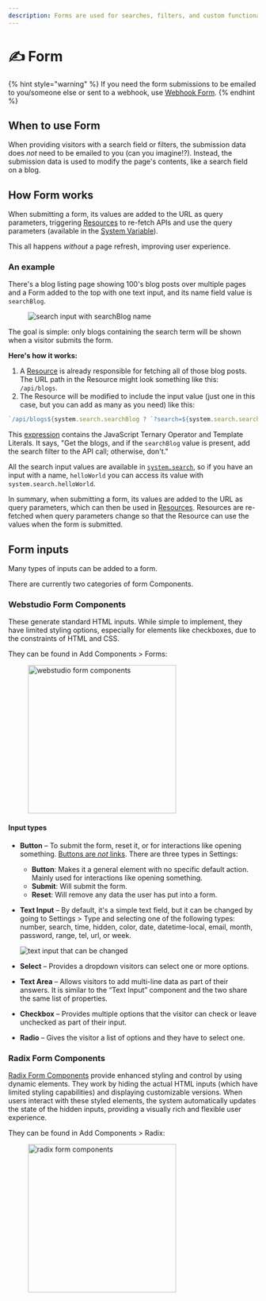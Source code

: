 ```yaml
---
description: Forms are used for searches, filters, and custom functionality.
---
```


# ✍️ Form

{% hint style="warning" %}
If you need the form submissions to be emailed to you/someone else or sent to a webhook, use [Webhook Form](webhook-form.md).
{% endhint %}

## When to use Form

When providing visitors with a search field or filters, the submission data does _not_ need to be emailed to you (can you imagine!?). Instead, the submission data is used to modify the page's contents, like a search field on a blog.

## How Form works

When submitting a form, its values are added to the URL as query parameters, triggering [Resources](../foundations/cms.md#resources) to re-fetch APIs and use the query parameters (available in the [System Variable](../foundations/variables.md#system)).

This all happens _without_ a page refresh, improving user experience.

### An example

There's a blog listing page showing 100's blog posts over multiple pages and a Form added to the top with one text input, and its name field value is `searchBlog`.

<figure><img src="../../.gitbook/assets/search-blog.png" alt="search input with searchBlog name"><figcaption></figcaption></figure>

The goal is simple: only blogs containing the search term will be shown when a visitor submits the form.

**Here's how it works:**

1. A [Resource](../foundations/cms.md#resources) is already responsible for fetching all of those blog posts. The URL path in the Resource might look something like this: `/api/blogs`.
2. The Resource will be modified to include the input value (just one in this case, but you can add as many as you need) like this:

```javascript
`/api/blogs${system.search.searchBlog ? `?search=${system.search.searchBlog}` : ''}`
```

This [expression](../foundations/expression-editor.md#expressions) contains the JavaScript Ternary Operator and Template Literals. It says, "Get the blogs, and if the `searchBlog` value is present, add the search filter to the API call; otherwise, don't."

All the search input values are available in [`system.search`](../foundations/variables.md#system), so if you have an input with a name, `helloWorld` you can access its value with `system.search.helloWorld`.

In summary, when submitting a form, its values are added to the URL as query parameters, which can then be used in [Resources](../foundations/cms.md#resources). Resources are re-fetched when query parameters change so that the Resource can use the values when the form is submitted.

## Form inputs

Many types of inputs can be added to a form.

There are currently two categories of form Components.

### **Webstudio Form Components**

These generate standard HTML inputs. While simple to implement, they have limited styling options, especially for elements like checkboxes, due to the constraints of HTML and CSS.

They can be found in Add Components > Forms:

<figure><img src="../../.gitbook/assets/form-components.png" alt="webstudio form components" width="299"><figcaption></figcaption></figure>

#### Input types

* **Button** – To submit the form, reset it, or for interactions like opening something. [Buttons are _not_ links](button.md.md). There are three types in Settings:
  * **Button**: Makes it a general element with no specific default action. Mainly used for interactions like opening something.
  * **Submit**: Will submit the form.
  * **Reset**: Will remove any data the user has put into a form.
*   **Text Input** – By default, it's a simple text field, but it can be changed by going to Settings > Type and selecting one of the following types: number, search, time, hidden, color, date, datetime-local, email, month, password, range, tel, url, or week.

    ![text input that can be changed](../../.gitbook/assets/text-input.png)
* **Select** – Provides a dropdown visitors can select one or more options.
* **Text Area** – Allows visitors to add multi-line data as part of their answers. It is similar to the “Text Input” component and the two share the same list of properties.
* **Checkbox** – Provides multiple options that the visitor can check or leave unchecked as part of their input.
* **Radio** – Gives the visitor a list of options and they have to select one.

### **Radix Form Components**

[Radix Form Components](../radix/) provide enhanced styling and control by using dynamic elements. They work by hiding the actual HTML inputs (which have limited styling capabilities) and displaying customizable versions. When users interact with these styled elements, the system automatically updates the state of the hidden inputs, providing a visually rich and flexible user experience.

They can be found in Add Components > Radix:

<figure><img src="../../.gitbook/assets/radix-forms.png" alt="radix form components" width="299"><figcaption></figcaption></figure>
